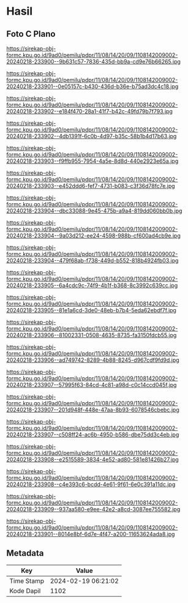 # Hasil

## Foto C Plano

https://sirekap-obj-formc.kpu.go.id/9ad0/pemilu/pdpr/11/08/14/20/09/1108142009002-20240218-233900--9b631c57-7836-435d-bb9a-cd9e76b66265.jpg

https://sirekap-obj-formc.kpu.go.id/9ad0/pemilu/pdpr/11/08/14/20/09/1108142009002-20240218-233901--0e05157c-b430-436d-b36e-b75ad3dc4c18.jpg

https://sirekap-obj-formc.kpu.go.id/9ad0/pemilu/pdpr/11/08/14/20/09/1108142009002-20240218-233902--e184f470-28a1-41f7-b42c-49fd79b7f793.jpg

https://sirekap-obj-formc.kpu.go.id/9ad0/pemilu/pdpr/11/08/14/20/09/1108142009002-20240218-233902--4db1391f-6c0b-4d97-b35c-58b1b4d17b63.jpg

https://sirekap-obj-formc.kpu.go.id/9ad0/pemilu/pdpr/11/08/14/20/09/1108142009002-20240218-233903--f9ffb955-7954-4a5e-8d8d-440e2923e65a.jpg

https://sirekap-obj-formc.kpu.go.id/9ad0/pemilu/pdpr/11/08/14/20/09/1108142009002-20240218-233903--e452ddd6-fef7-4731-b083-c3f36d78fc7e.jpg

https://sirekap-obj-formc.kpu.go.id/9ad0/pemilu/pdpr/11/08/14/20/09/1108142009002-20240218-233904--dbc33088-9e45-475b-a9a4-819dd060bb0b.jpg

https://sirekap-obj-formc.kpu.go.id/9ad0/pemilu/pdpr/11/08/14/20/09/1108142009002-20240218-233904--9a03d212-ee24-4598-988b-cf600ad4cb9e.jpg

https://sirekap-obj-formc.kpu.go.id/9ad0/pemilu/pdpr/11/08/14/20/09/1108142009002-20240218-233904--479f68ab-f738-449d-b552-818b4924fb03.jpg

https://sirekap-obj-formc.kpu.go.id/9ad0/pemilu/pdpr/11/08/14/20/09/1108142009002-20240218-233905--6a4cdc9c-74f9-4b1f-b368-8c3992c639cc.jpg

https://sirekap-obj-formc.kpu.go.id/9ad0/pemilu/pdpr/11/08/14/20/09/1108142009002-20240218-233905--81e1a6cd-3de0-48eb-b7b4-5eda62ebdf7f.jpg

https://sirekap-obj-formc.kpu.go.id/9ad0/pemilu/pdpr/11/08/14/20/09/1108142009002-20240218-233906--81002331-0508-4635-8735-fa3150fdcb55.jpg

https://sirekap-obj-formc.kpu.go.id/9ad0/pemilu/pdpr/11/08/14/20/09/1108142009002-20240218-233906--ad749742-8289-4b88-8245-d967cdf9fd9d.jpg

https://sirekap-obj-formc.kpu.go.id/9ad0/pemilu/pdpr/11/08/14/20/09/1108142009002-20240218-233907--57995f63-84cd-4c81-a98d-c0c14ccd045f.jpg

https://sirekap-obj-formc.kpu.go.id/9ad0/pemilu/pdpr/11/08/14/20/09/1108142009002-20240218-233907--201d948f-448e-47aa-8b93-6078546cbebc.jpg

https://sirekap-obj-formc.kpu.go.id/9ad0/pemilu/pdpr/11/08/14/20/09/1108142009002-20240218-233907--c508ff24-ac6b-4950-b586-dbe75dd3c4eb.jpg

https://sirekap-obj-formc.kpu.go.id/9ad0/pemilu/pdpr/11/08/14/20/09/1108142009002-20240218-233908--e2515589-3834-4e52-ad80-581e81426b27.jpg

https://sirekap-obj-formc.kpu.go.id/9ad0/pemilu/pdpr/11/08/14/20/09/1108142009002-20240218-233908--c4e393c6-bcdd-4e61-9f61-6e0c391a11dc.jpg

https://sirekap-obj-formc.kpu.go.id/9ad0/pemilu/pdpr/11/08/14/20/09/1108142009002-20240218-233909--937aa580-e9ee-42e2-a8cd-3087ee755582.jpg

https://sirekap-obj-formc.kpu.go.id/9ad0/pemilu/pdpr/11/08/14/20/09/1108142009002-20240218-233901--8014e8bf-6d7e-4f47-a200-11653624ada8.jpg


## Metadata

| Key        | Value               |
| ---------- | ------------------- |
| Time Stamp | 2024-02-19 06:21:02 |
| Kode Dapil | 1102                |



